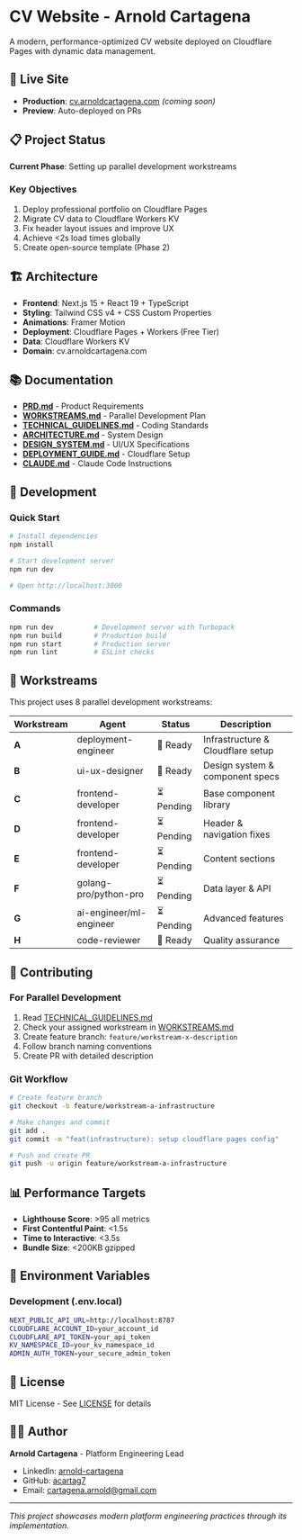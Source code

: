 # CV Website - Arnold Cartagena

A modern, performance-optimized CV website deployed on Cloudflare Pages with dynamic data management.

## 🚀 Live Site
- **Production**: [cv.arnoldcartagena.com](https://cv.arnoldcartagena.com) *(coming soon)*
- **Preview**: Auto-deployed on PRs

## 📋 Project Status
**Current Phase**: Setting up parallel development workstreams

### Key Objectives
1. Deploy professional portfolio on Cloudflare Pages
2. Migrate CV data to Cloudflare Workers KV
3. Fix header layout issues and improve UX
4. Achieve <2s load times globally
5. Create open-source template (Phase 2)

## 🏗️ Architecture
- **Frontend**: Next.js 15 + React 19 + TypeScript
- **Styling**: Tailwind CSS v4 + CSS Custom Properties
- **Animations**: Framer Motion
- **Deployment**: Cloudflare Pages + Workers (Free Tier)
- **Data**: Cloudflare Workers KV
- **Domain**: cv.arnoldcartagena.com

## 📚 Documentation
- [**PRD.md**](./PRD.md) - Product Requirements
- [**WORKSTREAMS.md**](./WORKSTREAMS.md) - Parallel Development Plan
- [**TECHNICAL_GUIDELINES.md**](./TECHNICAL_GUIDELINES.md) - Coding Standards
- [**ARCHITECTURE.md**](./ARCHITECTURE.md) - System Design
- [**DESIGN_SYSTEM.md**](./DESIGN_SYSTEM.md) - UI/UX Specifications
- [**DEPLOYMENT_GUIDE.md**](./DEPLOYMENT_GUIDE.md) - Cloudflare Setup
- [**CLAUDE.md**](./CLAUDE.md) - Claude Code Instructions

## 🔧 Development

### Quick Start
```bash
# Install dependencies
npm install

# Start development server
npm run dev

# Open http://localhost:3000
```

### Commands
```bash
npm run dev          # Development server with Turbopack
npm run build        # Production build
npm run start        # Production server
npm run lint         # ESLint checks
```

## 🌊 Workstreams

This project uses 8 parallel development workstreams:

| Workstream | Agent | Status | Description |
|------------|-------|--------|-------------|
| **A** | deployment-engineer | 🔄 Ready | Infrastructure & Cloudflare setup |
| **B** | ui-ux-designer | 🔄 Ready | Design system & component specs |
| **C** | frontend-developer | ⏳ Pending | Base component library |
| **D** | frontend-developer | ⏳ Pending | Header & navigation fixes |
| **E** | frontend-developer | ⏳ Pending | Content sections |
| **F** | golang-pro/python-pro | ⏳ Pending | Data layer & API |
| **G** | ai-engineer/ml-engineer | ⏳ Pending | Advanced features |
| **H** | code-reviewer | 🔄 Ready | Quality assurance |

## 🤝 Contributing

### For Parallel Development
1. Read [TECHNICAL_GUIDELINES.md](./TECHNICAL_GUIDELINES.md)
2. Check your assigned workstream in [WORKSTREAMS.md](./WORKSTREAMS.md)
3. Create feature branch: `feature/workstream-x-description`
4. Follow branch naming conventions
5. Create PR with detailed description

### Git Workflow
```bash
# Create feature branch
git checkout -b feature/workstream-a-infrastructure

# Make changes and commit
git add .
git commit -m "feat(infrastructure): setup cloudflare pages config"

# Push and create PR
git push -u origin feature/workstream-a-infrastructure
```

## 📊 Performance Targets
- **Lighthouse Score**: >95 all metrics
- **First Contentful Paint**: <1.5s
- **Time to Interactive**: <3.5s
- **Bundle Size**: <200KB gzipped

## 🔐 Environment Variables

### Development (.env.local)
```bash
NEXT_PUBLIC_API_URL=http://localhost:8787
CLOUDFLARE_ACCOUNT_ID=your_account_id
CLOUDFLARE_API_TOKEN=your_api_token
KV_NAMESPACE_ID=your_kv_namespace_id
ADMIN_AUTH_TOKEN=your_secure_admin_token
```

## 📄 License
MIT License - See [LICENSE](./LICENSE) for details

## 🙋‍♂️ Author
**Arnold Cartagena** - Platform Engineering Lead
- LinkedIn: [arnold-cartagena](https://linkedin.com/in/arnold-cartagena)
- GitHub: [acartag7](https://github.com/acartag7)
- Email: cartagena.arnold@gmail.com

---

*This project showcases modern platform engineering practices through its implementation.*